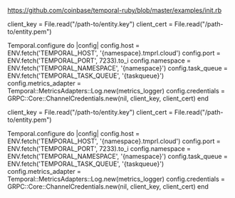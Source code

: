 
https://github.com/coinbase/temporal-ruby/blob/master/examples/init.rb


client_key = File.read("/path-to/entity.key")
client_cert = File.read("/path-to/entity.pem")

Temporal.configure do |config|
config.host = ENV.fetch('TEMPORAL_HOST', '{namespace}.tmprl.cloud')
config.port = ENV.fetch('TEMPORAL_PORT', 7233).to_i
config.namespace = ENV.fetch('TEMPORAL_NAMESPACE', '{namespace}')
config.task_queue = ENV.fetch('TEMPORAL_TASK_QUEUE', '{taskqueue}')
config.metrics_adapter = Temporal::MetricsAdapters::Log.new(metrics_logger)
config.credentials = GRPC::Core::ChannelCredentials.new(nil, client_key, client_cert)
end


client_key = File.read("/path-to/entity.key")
client_cert = File.read("/path-to/entity.pem")

Temporal.configure do |config|
config.host = ENV.fetch('TEMPORAL_HOST', '{namespace}.tmprl.cloud')
config.port = ENV.fetch('TEMPORAL_PORT', 7233).to_i
config.namespace = ENV.fetch('TEMPORAL_NAMESPACE', '{namespace}')
config.task_queue = ENV.fetch('TEMPORAL_TASK_QUEUE', '{taskqueue}')
config.metrics_adapter = Temporal::MetricsAdapters::Log.new(metrics_logger)
config.credentials = GRPC::Core::ChannelCredentials.new(nil, client_key, client_cert)
end